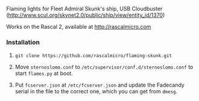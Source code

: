 Flaming lights for Fleet Admiral Skunk's ship, USB Cloudbuster (http://www.scul.org/skynet2.0/public/ship/view/entity_id/1370)

Works on the Rascal 2, available at http://rascalmicro.com

### Installation ###

1. `git clone https://github.com/rascalmicro/flaming-skunk.git`

2. Move `sternoslomo.conf` to `/etc/supervisor/conf.d/sternoslomo.conf` to start `flames.py` at boot.

3. Put `fcserver.json` at `/etc/fcserver.json` and update the Fadecandy serial in the file to the correct one, which you can get from `dmesg`.
